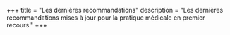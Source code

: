 +++
title = "Les dernières recommandations"
description = "Les dernières recommandations mises à jour pour la pratique médicale en premier recours."
+++